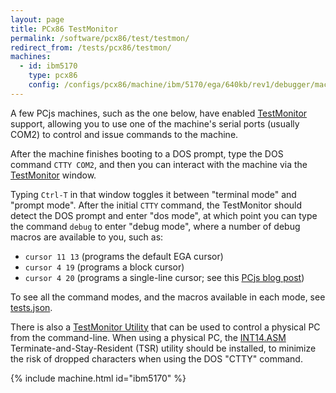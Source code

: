 ```yaml
---
layout: page
title: PCx86 TestMonitor
permalink: /software/pcx86/test/testmon/
redirect_from: /tests/pcx86/testmon/
machines:
  - id: ibm5170
    type: pcx86
    config: /configs/pcx86/machine/ibm/5170/ega/640kb/rev1/debugger/machine.xml
---
```


A few PCjs machines, such as the one below, have enabled [TestMonitor](/machines/pcx86/lib/testmon.js) support,
allowing you to use one of the machine's serial ports (usually COM2) to control and issue commands to the machine.

After the machine finishes booting to a DOS prompt, type the DOS command `CTTY COM2`, and then you can interact with
the machine via the [TestMonitor](/machines/pcx86/lib/testctl.js) window.

Typing `Ctrl-T` in that window toggles it between "terminal mode" and "prompt mode".  After the initial `CTTY` command,
the TestMonitor should detect the DOS prompt and enter "dos mode", at which point you can type the command `debug` to
enter "debug mode", where a number of debug macros are available to you, such as:

- `cursor 11 13` (programs the default EGA cursor)
- `cursor 4 19` (programs a block cursor)
- `cursor 4 20` (programs a single-line cursor; see this [PCjs blog post](/blog/2018/03/20/#cursor-wrap-around))

To see all the command modes, and the macros available in each mode, see [tests.json](/software/pcx86/test/testmon/tests.json). 

There is also a [TestMonitor Utility](/software/pcx86/test/testmon/testmon.js) that can be used to control a physical PC
from the command-line.  When using a physical PC, the [INT14.ASM](int14/) Terminate-and-Stay-Resident (TSR) utility
should be installed, to minimize the risk of dropped characters when using the DOS "CTTY" command.

{% include machine.html id="ibm5170" %}
